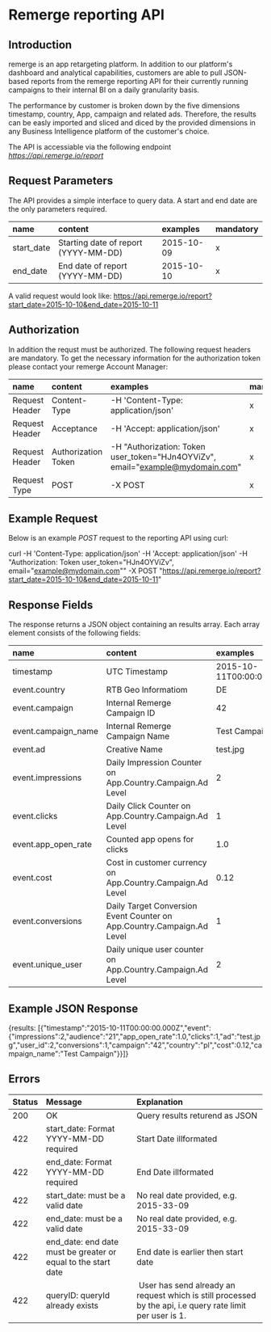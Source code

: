 # Remerge reporting API

## Introduction
remerge is an app retargeting platform. In addition to our platform's dashboard and analytical capabilities, customers are able to pull JSON-based reports from the remerge reporting API for their currently running campaigns to their internal BI on a daily granularity basis. 

The performance by customer is broken down by the five dimensions timestamp, country, App, campaign and related ads. Therefore, the results can be easly imported and sliced and diced by the provided dimensions in any Business Intelligence platform of the customer's choice. 

The API is accessiable via the following endpoint  *https://api.remerge.io/report*

## Request Parameters

The API provides a simple interface to query data. A start and end date are the only parameters required. 

name | content | examples | mandatory
:------------ | :------------- | :------------ | :------------
start_date| Starting date of report (YYYY-MM-DD)|2015-10-09| x
end_date|End date of report (YYYY-MM-DD)|2015-10-10| x

A valid request would look like: https://api.remerge.io/report?start_date=2015-10-10&end_date=2015-10-11

## Authorization

In addition the requst must be authorized. The following request headers are mandatory. To get the necessary information for the authorization token please contact your remerge Account Manager:

name | content | examples | mandatory
:------------ | :------------- | :------------ | :------------
Request Header | Content-Type | -H 'Content-Type: application/json' | x
Request Header | Acceptance  | -H 'Accept: application/json' | x
Request Header | Authorization Token | -H "Authorization: Token user_token=\"HJn4OYViZv\", email=\"example@mydomain.com\"| x
Request Type | POST | -X POST | x

## Example Request

Below is an example *POST* request to the reporting API using curl:

curl -H 'Content-Type: application/json' -H 'Accept: application/json' -H "Authorization: Token user_token=\"HJn4OYViZv\", email=\"example@mydomain.com\"" -X POST "https://api.remerge.io/report?start_date=2015-10-10&end_date=2015-10-11"


## Response Fields
The response returns a JSON object containing an results array. Each array element consists of the following fields:

name | content | examples
:------------ | :------------- | :------------
timestamp | UTC Timestamp| 2015-10-11T00:00:00.000Z
event.country| RTB Geo Informatiom | DE
event.campaign|Internal Remerge Campaign ID| 42
event.campaign_name|Internal Remerge Campaign Name| Test Campaign
event.ad|Creative Name| test.jpg
event.impressions|Daily Impression Counter on App.Country.Campaign.Ad Level| 2
event.clicks|Daily Click Counter on App.Country.Campaign.Ad Level| 1
event.app_open_rate | Counted app opens for clicks | 1.0
event.cost| Cost in customer currency on App.Country.Campaign.Ad Level| 0.12
event.conversions|Daily Target Conversion Event Counter on App.Country.Campaign.Ad Level| 1
event.unique_user|Daily unique user counter on App.Country.Campaign.Ad Level|2

## Example JSON Response
{results: [{"timestamp":"2015-10-11T00:00:00.000Z","event":{"impressions":2,"audience":"21","app_open_rate":1.0,"clicks":1,"ad":"test.jpg","user_id":2,"conversions":1,"campaign":"42","country":"pl","cost":0.12,"campaign_name":"Test Campaign"}}]}

## Errors

Status | Message | Explanation
:------------ | :------------- | :------------
200| OK | Query results returend as JSON
422| start_date: Format YYYY-MM-DD required |  Start Date illformated
422| end_date: Format YYYY-MM-DD required |  End Date illformated
422| start_date: must be a valid date | No real date provided, e.g. 2015-33-09
422| end_date: must be a valid date | No real date provided, e.g. 2015-33-09
422| end_date: end date must be greater or equal to the start date | End date is earlier then start date
422| queryID: queryId already exists | User has send already an request which is still processed by the api, i.e query rate limit per user is 1.  
